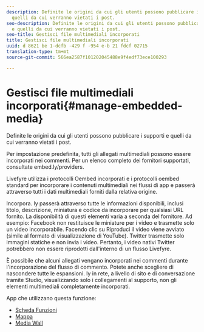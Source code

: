```yaml
---
description: Definite le origini da cui gli utenti possono pubblicare i supporti e
  quelli da cui verranno vietati i post.
seo-description: Definite le origini da cui gli utenti possono pubblicare i supporti
  e quelli da cui verranno vietati i post.
seo-title: Gestisci file multimediali incorporati
title: Gestisci file multimediali incorporati
uuid: d 8621 be 1-dcfb -429 f -954 e-b 21 fdcf 02715
translation-type: tm+mt
source-git-commit: 566ea2587f101202045488e9f4edf73ece100293

---
```



# Gestisci file multimediali incorporati{#manage-embedded-media}

Definite le origini da cui gli utenti possono pubblicare i supporti e quelli da cui verranno vietati i post.

Per impostazione predefinita, tutti gli allegati multimediali possono essere incorporati nei commenti. Per un elenco completo dei fornitori supportati, consultate embed.ly/providers.

Livefyre utilizza i protocolli Oembed incorporati e i protocolli oembed standard per incorporare i contenuti multimediali nei flussi di app e passerà attraverso tutti i dati multimediali forniti dalla relativa origine.

Incorpora. ly passerà attraverso tutte le informazioni disponibili, inclusi titolo, descrizione, miniatura e codice da incorporare per qualsiasi URL fornito. La disponibilità di questi elementi varia a seconda del fornitore. Ad esempio: Facebook non restituisce le miniature per i video e trasmette solo un video incorporabile. Facendo clic su Riproduci il video viene avviato (simile al formato di visualizzazione di YouTube). Twitter trasmette solo immagini statiche e non invia i video. Pertanto, i video nativi Twitter potrebbero non essere riprodotti dall'interno di un flusso Livefyre.

È possibile che alcuni allegati vengano incorporati nei commenti durante l'incorporazione del flusso di commento. Potete anche scegliere di nascondere tutte le espansioni. ly in rete, a livello di sito e di conversazione tramite Studio, visualizzando solo i collegamenti al supporto, non gli elementi multimediali completamente incorporati.

App che utilizzano questa funzione:

* [Scheda Funzioni](/help/using/c-about-apps/c-feature-card-app/c-feature-card-app.md#c_feature_card_app)
* [Mappa](/help/using/c-about-apps/c-map-app/c-map-app.md#c_map_app)
* [Media Wall](/help/using/c-about-apps/c-media-wall-app/c-media-wall-app.md#c_media_wall_app)


